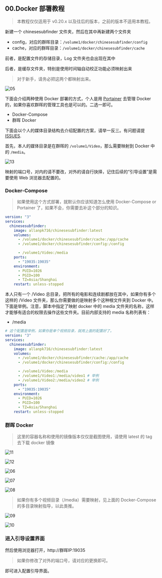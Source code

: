 

## 00.Docker 部署教程

> 本教程仅仅适用于 v0.20.x 以及往后的版本，之前的版本不适用本教程。

新建一个 chinesesubfinder 文件夹，然后在其中再新建两个文件夹

* config，对应的群晖目录：`/volume1/docker/chinesesubfinder/config`
* cache，对应的群晖目录：`/volume1/docker/chinesesubfinder/cache`

前者，是配置文件的存储目录，Log 文件夹也会出现在其中

后者，是缓存文件夹，特别是使用时间轴自动校正功能必须映射出来

> 对于新手，请务必把这两个都映射出来。

![05](pics/05.png)

下面会介绍两种使用 Docker 部署的方式，个人是用 [Portainer](https://www.portainer.io/) 去管理 Docker 的，如果你喜欢群晖的管理工具也是可以的。二选一即可。

* Docker-Compose
* 群晖 Docker

下面会以个人的媒体目录结构去介绍配置的方案，请举一反三。有问题请提 [ISSUES](https://github.com/allanpk716/ChineseSubFinder/issues).

首先，本人的媒体目录是在群晖的 `/volume1/Video`，那么需要映射到 Docker 中的 `/media`。

![13](pics/13.png)

映射的端口号，对内的请不要改，对外的请自行抉择，记住后续的“引导设置”是需要使用 Web 浏览器去配置的。

### Docker-Compose

> 如果使用这个方式部署，就默认你应该知道怎么使用 Docker-Compose or Portainer 了，如果不会，你需要去补这个部分的知识。

```yaml
version: "3"
services:
  chinesesubfinder:
    image: allanpk716/chinesesubfinder:latest
    volumes:
      - /volume1/docker/chinesesubfinder/cache:/app/cache
      - /volume1/docker/chinesesubfinder/config:/config

      - /volume1/Video:/media
    ports:
      - "19035:19035"
    environment:
      - PUID=1026
      - PGID=100
      - TZ=Asia/Shanghai
    restart: unless-stopped
```

本人只有一个 /Video 总目录，把所有的电影和连续剧都放在其中，如果你有多个这样的 /Video 文件夹，那么你需要做的是映射多个这种根文件夹到 Docker 中。下面是举例。注意，脚本中指定了映射 docker 中的 media 文件夹的名称，这样才能够有适合的权限去操作这些文件夹。目前内部支持的 media 名称列表有：

* /media

```yaml
# 这个配置是举例，如果你是单个视频目录，就用上面的配置好了。
version: "3"
services:
  chinesesubfinder:
    image: allanpk716/chinesesubfinder:latest
    volumes:
      - /volume1/docker/chinesesubfinder/cache:/app/cache
      - /volume1/docker/chinesesubfinder/config:/config

      - /volume1/Video:/media
      - /volume1/Video1:/media/video1 # 举例
      - /volume1/Video2:/media/video2 # 举例
    ports:
      - "19035:19035"
    environment:
      - PUID=1026
      - PGID=100
      - TZ=Asia/Shanghai
    restart: unless-stopped
```



### 群晖 Docker

> 这里的容器名称和使用的镜像版本仅仅是截图使用，请使用 latest 的 tag 去下载 docker 镜像

![11](pics/11.png)

![12](pics/12.png)

![06](pics/06.png)

![07](pics/07.png)

![08](pics/08.png)

> 如果你有多个视频目录（/media）需要映射，见上面的 Docker-Compose 的多目录映射指导，以此类推。

![09](pics/09.png)

![10](pics/10.png)

### 进入引导设置界面

然后使用浏览器打开，http://群晖IP:19035

> 如果你修改了对外的端口号，请对应的更换即可。

即可进入配置引导界面。
